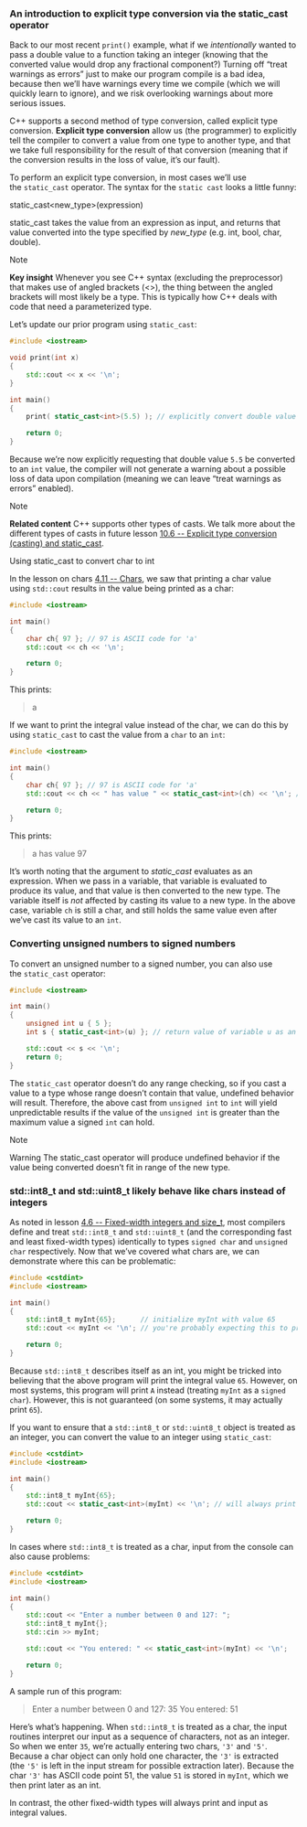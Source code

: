 ### An introduction to explicit type conversion via the static_cast operator

Back to our most recent `print()` example, what if we _intentionally_ wanted to pass a double value to a function taking an integer (knowing that the converted value would drop any fractional component?) Turning off “treat warnings as errors” just to make our program compile is a bad idea, because then we’ll have warnings every time we compile (which we will quickly learn to ignore), and we risk overlooking warnings about more serious issues.

C++ supports a second method of type conversion, called explicit type conversion. **Explicit type conversion** allow us (the programmer) to explicitly tell the compiler to convert a value from one type to another type, and that we take full responsibility for the result of that conversion (meaning that if the conversion results in the loss of value, it’s our fault).

To perform an explicit type conversion, in most cases we’ll use the `static_cast` operator. The syntax for the `static cast` looks a little funny:

static_cast<new_type>(expression)

static_cast takes the value from an expression as input, and returns that value converted into the type specified by _new_type_ (e.g. int, bool, char, double).

> [!NOTE]
> **Key insight**
> Whenever you see C++ syntax (excluding the preprocessor) that makes use of angled brackets (<>), the thing between the angled brackets will most likely be a type. This is typically how C++ deals with code that need a parameterized type.

Let’s update our prior program using `static_cast`:

```cpp
#include <iostream>

void print(int x)
{
	std::cout << x << '\n';
}

int main()
{
	print( static_cast<int>(5.5) ); // explicitly convert double value 5.5 to an int

	return 0;
}
```

Because we’re now explicitly requesting that double value `5.5` be converted to an `int` value, the compiler will not generate a warning about a possible loss of data upon compilation (meaning we can leave “treat warnings as errors” enabled).

> [!NOTE]
> **Related content**
> C++ supports other types of casts. We talk more about the different types of casts in future lesson [10.6 -- Explicit type conversion (casting) and static_cast](https://www.learncpp.com/cpp-tutorial/explicit-type-conversion-casting-and-static-cast/).

Using static_cast to convert char to int

In the lesson on chars [4.11 -- Chars](https://www.learncpp.com/cpp-tutorial/chars/), we saw that printing a char value using `std::cout` results in the value being printed as a char:

```cpp
#include <iostream>

int main()
{
    char ch{ 97 }; // 97 is ASCII code for 'a'
    std::cout << ch << '\n';

    return 0;
}
```

This prints:

> a

If we want to print the integral value instead of the char, we can do this by using `static_cast` to cast the value from a `char` to an `int`:

```cpp
#include <iostream>

int main()
{
    char ch{ 97 }; // 97 is ASCII code for 'a'
    std::cout << ch << " has value " << static_cast<int>(ch) << '\n'; // print value of variable ch as an int

    return 0;
}
```

This prints:

>a has value 97

It’s worth noting that the argument to _static_cast_ evaluates as an expression. When we pass in a variable, that variable is evaluated to produce its value, and that value is then converted to the new type. The variable itself is _not_ affected by casting its value to a new type. In the above case, variable `ch` is still a char, and still holds the same value even after we’ve cast its value to an `int`.

### Converting unsigned numbers to signed numbers

To convert an unsigned number to a signed number, you can also use the `static_cast` operator:

```cpp
#include <iostream>

int main()
{
    unsigned int u { 5 };
    int s { static_cast<int>(u) }; // return value of variable u as an int

    std::cout << s << '\n';
    return 0;
}
```

The `static_cast` operator doesn’t do any range checking, so if you cast a value to a type whose range doesn’t contain that value, undefined behavior will result. Therefore, the above cast from `unsigned int` to `int` will yield unpredictable results if the value of the `unsigned int` is greater than the maximum value a signed `int` can hold.

> [!NOTE]
> Warning
> The static_cast operator will produce undefined behavior if the value being converted doesn’t fit in range of the new type.

### std::int8_t and std::uint8_t likely behave like chars instead of integers

As noted in lesson [4.6 -- Fixed-width integers and size_t](https://www.learncpp.com/cpp-tutorial/fixed-width-integers-and-size-t/), most compilers define and treat `std::int8_t` and `std::uint8_t` (and the corresponding fast and least fixed-width types) identically to types `signed char` and `unsigned char` respectively. Now that we’ve covered what chars are, we can demonstrate where this can be problematic:

```cpp
#include <cstdint>
#include <iostream>

int main()
{
    std::int8_t myInt{65};      // initialize myInt with value 65
    std::cout << myInt << '\n'; // you're probably expecting this to print 65

    return 0;
}
```

Because `std::int8_t` describes itself as an int, you might be tricked into believing that the above program will print the integral value `65`. However, on most systems, this program will print `A` instead (treating `myInt` as a `signed char`). However, this is not guaranteed (on some systems, it may actually print `65`).

If you want to ensure that a `std::int8_t` or `std::uint8_t` object is treated as an integer, you can convert the value to an integer using `static_cast`:

```cpp
#include <cstdint>
#include <iostream>

int main()
{
    std::int8_t myInt{65};
    std::cout << static_cast<int>(myInt) << '\n'; // will always print 65

    return 0;
}
```

In cases where `std::int8_t` is treated as a char, input from the console can also cause problems:

```cpp
#include <cstdint>
#include <iostream>

int main()
{
    std::cout << "Enter a number between 0 and 127: ";
    std::int8_t myInt{};
    std::cin >> myInt;

    std::cout << "You entered: " << static_cast<int>(myInt) << '\n';

    return 0;
}
```

A sample run of this program:

>Enter a number between 0 and 127: 35
>You entered: 51

Here’s what’s happening. When `std::int8_t` is treated as a char, the input routines interpret our input as a sequence of characters, not as an integer. So when we enter `35`, we’re actually entering two chars, `'3'` and `'5'`. Because a char object can only hold one character, the `'3'` is extracted (the `'5'` is left in the input stream for possible extraction later). Because the char `'3'` has ASCII code point 51, the value `51` is stored in `myInt`, which we then print later as an int.

In contrast, the other fixed-width types will always print and input as integral values.